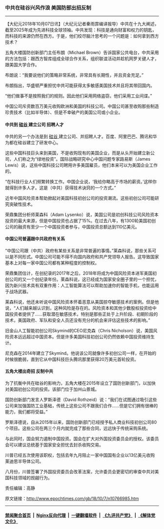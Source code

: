 ### 中共在硅谷兴风作浪 美国防部出招反制
------------------------

<p>
 【大纪元2018年10月07日讯】（大纪元记者秦雨霏编译报导）中共在十九大阐述，截至2025年成为先进科技全球领袖。中共发现：科技是通向财富和权力的钥匙，而科技的来源仍然在西方。于是，他们绞尽脑汁思考的一个问题是：如何拿到西方技术？
</p>
<p>
 五角大楼国防创新部门主任布朗（Michael Brown）告诉国家公共电台，中共采用的方法包括：跟西方智库组成全球合作关系，组织联谊活动并趁机网罗关键人才，跟美国大学合作。
</p>
<p>
 布朗说：“我要说他们的策略非常系统，非常具有长期性，并且资金充足。”
</p>
<p>
 布朗指出，华盛顿严重担忧中共可能获得太多敏感美国技术并且将其带回国内。
</p>
<p>
 “他们做事不是按照我们的规则。因此他们采用网络盗窃，他们采用工业间谍。”
</p>
<p>
 中国公司斥资数百万美元收购欧洲和美国的科技公司。中国公司甚至收购那些制造珍贵技术（比如半导体）、但是不幸破产的美国公司或小企业。
</p>
<h4>
 <strong>
  中共到
  <a href="http://www.epochtimes.com/gb/tag/%E7%A1%85%E8%B0%B7.html">
   硅谷
  </a>
  建立公司
 </strong>
 <strong>
  招聘人才
 </strong>
</h4>
<p>
 中共的另一个办法是到
 <a href="http://www.epochtimes.com/gb/tag/%E7%A1%85%E8%B0%B7.html">
  硅谷
 </a>
 建立公司、并招聘人才。百度、阿里巴巴、腾讯和华为都在硅谷建立了研发中心。
</p>
<p>
 这些中国科技巨头来到美国，不是收购现有的美国企业，而是从头开始建立新公司，人们称之为“绿地投资”。国际战略研究中心中国问题专家路易斯（James Lewis）说，这些中国科技公司聘用许多美国雇员，他们本来可以为美国企业工作的。
</p>
<p>
 “在科技行业人们频繁转换工作。中国企业说，‘我给你略高于市场的薪资。’这样你就得到许多人才。这是（中共）获得技术诀窍的一个方式。”
</p>
<p>
 近年中国风险资本帮助掀起对美国科技初创公司的投资潮流。这些初创公司可能研究突破性技术。
</p>
<p>
 荣鼎集团分析师莱森科（Adam Lysenko）说，美国公司是初创科技公司风险资本投资的最大来源，但是中国投资也占据了15%。在过去八年，有1300轮美国初创公司的融资有至少一个中国投资者参与，中国投资总额达到110亿美元。
</p>
<h4>
 <strong>
  中国公司普遍跟中共政府有关系
 </strong>
</h4>
<p>
 “中国公司跟（中共）政府有某些关系是非常普遍的事情。”莱森科说，那些关系可以是不同形式。中国公司可能不得不向国内政府和共产党领导人报告。这导致国家基本上对每一家中国公司都有某种程度的控制权。
</p>
<p>
 荣鼎集团估计，在创纪录的2017年之后，2018年将成为中国风险资本进军美国初创公司的又一个创纪录年份。莱森科说，这已经成为国家安全圈子里的一个担忧，因为新兴技术具有双重作用：人工智能算法可以帮助加速你的智能手机，也能运用于战场武器。
</p>
<p>
 莱森科说，他还未听说中国风险资本怀着恶意从美国掠夺敏感技术的案例。但是他说，“人们越来越认识到，这种风险是存在的。风险资本和其他少数股权投资给中国投资者提供了……获取潜在敏感技术，特别是那些正处于上升阶段、初期阶段的技术，美国政府、军队和安全人员还没有充分的机会来评估这些技术的影响。”
</p>
<p>
 旧金山人工智能初创公司Skymind的CEO尼克森（Chris Nicholson）说，美国风险资本远远超过中国资本。但是许多美国科技初创公司仍然依赖中国投资维持生计。
</p>
<p>
 尼克森在2014年建立了Skymind。他说该公司就像许多初创公司一样，在开始的时候很脆弱，直到它从中国科技巨头腾讯那里获得20万美元首轮投资。
</p>
<h4>
 <strong>
  五角大楼出奇招
 </strong>
 <strong>
  反制中共
 </strong>
</h4>
<p>
 为了抗衡中共在硅谷的影响力，五角大楼在2015年设立了国防创新部门，以加快对美国初创公司的投资。该部门位于加州山景城。
</p>
<p>
 国防创新部门发言人罗斯泽德（David Rothzeid）说：“我们在试图通过吸引这些公司来加强国防工业基础，传统上这些公司不跟我们合作……但是它们拥有很棒的能力，我们都将受益。”
</p>
<p>
 罗斯泽德说，自从2015年以来，国防创新部门已经授予私人商业科技初创公司80个项目。这些公司在两三个月内就完成了那些合同，远远快于传统采购系统。
</p>
<p>
 与此同时，国会努力遏制中国投资。国会在扩大对外国投资委员会的授权。该委员会可以建议总统基于国家安全担忧去封杀收购交易。
</p>
<p>
 川普已经五次使用该职权，包括去年九月阻止一家中国国有企业以13亿美元收购莱迪思半导体公司。
</p>
<p>
 八月份，川普签署了外国投资委员会改革法案，允许委员会更密切的审查中共对美国科技领域的觊觎行为。
</p>
<p>
 责任编辑：高静
</p>
<p>
</p>

原文链接：http://www.epochtimes.com/gb/18/10/7/n10766985.htm


------------------------
#### [禁闻聚合首页](https://github.com/gfw-breaker/banned-news/blob/master/README.md) &nbsp;|&nbsp; [Nginx反向代理](https://github.com/gfw-breaker/open-proxy/blob/master/README.md) &nbsp;|&nbsp; [一键翻墙软件](https://github.com/gfw-breaker/nogfw/blob/master/README.md) &nbsp;|&nbsp; [《九评共产党》](https://github.com/gfw-breaker/9ping.md/blob/master/README.md#九评之一评共产党是什么) &nbsp;|&nbsp; [《解体党文化》](https://github.com/gfw-breaker/jtdwh.md/blob/master/README.md#绪论)